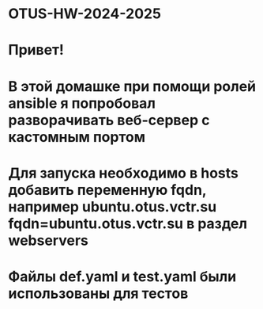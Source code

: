 # OTUS-HW-2024-2025

# Привет!

# В этой домашке при помощи ролей ansible я попробовал разворачивать веб-сервер с кастомным портом
# Для запуска необходимо в hosts добавить переменную fqdn, например ubuntu.otus.vctr.su fqdn=ubuntu.otus.vctr.su в раздел webservers
# Файлы def.yaml и test.yaml были использованы для тестов
# 
# 
